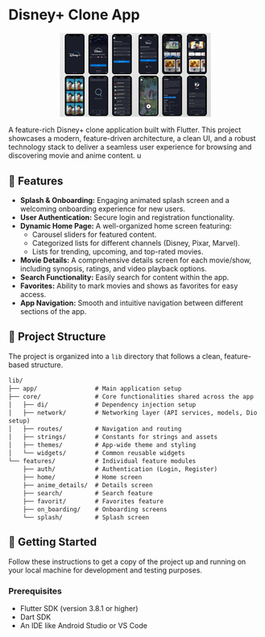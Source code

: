 # Disney+ Clone App

<p align="center">
  <img src="assets/Disney.jpg" alt="app" width="300"/>
</p>

A feature-rich Disney+ clone application built with Flutter. This project showcases a modern, feature-driven architecture, a clean UI, and a robust technology stack to deliver a seamless user experience for browsing and discovering movie and anime content.
u
## 🌟 Features

-   **Splash & Onboarding:** Engaging animated splash screen and a welcoming onboarding experience for new users.
-   **User Authentication:** Secure login and registration functionality.
-   **Dynamic Home Page:** A well-organized home screen featuring:
    -   Carousel sliders for featured content.
    -   Categorized lists for different channels (Disney, Pixar, Marvel).
    -   Lists for trending, upcoming, and top-rated movies.
-   **Movie Details:** A comprehensive details screen for each movie/show, including synopsis, ratings, and video playback options.
-   **Search Functionality:** Easily search for content within the app.
-   **Favorites:** Ability to mark movies and shows as favorites for easy access.
-   **App Navigation:** Smooth and intuitive navigation between different sections of the app.

## 📂 Project Structure

The project is organized into a `lib` directory that follows a clean, feature-based structure.

```
lib/
├── app/                # Main application setup
├── core/               # Core functionalities shared across the app
│   ├── di/             # Dependency injection setup
│   ├── network/        # Networking layer (API services, models, Dio setup)
│   ├── routes/         # Navigation and routing
│   ├── strings/        # Constants for strings and assets
│   ├── themes/         # App-wide theme and styling
│   └── widgets/        # Common reusable widgets
└── features/           # Individual feature modules
    ├── auth/           # Authentication (Login, Register)
    ├── home/           # Home screen
    ├── anime_details/  # Details screen
    ├── search/         # Search feature
    ├── favorit/        # Favorites feature
    ├── on_boarding/    # Onboarding screens
    └── splash/         # Splash screen
```

## 🚀 Getting Started

Follow these instructions to get a copy of the project up and running on your local machine for development and testing purposes.

### Prerequisites

-   Flutter SDK (version 3.8.1 or higher)
-   Dart SDK
-   An IDE like Android Studio or VS Code

